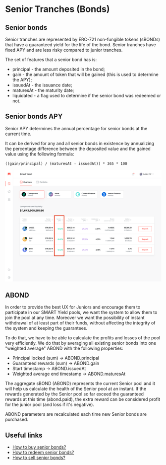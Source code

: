 # Senior Tranches \(Bonds\)

## Senior bonds

Senior tranches are represented by ERC-721 non-fungible tokens \(sBONDs\) that have a guaranteed yield for the life of the bond. Senior tranches have fixed APY and are less risky compared to junior tranches. 

The set of features that a senior bond has is:

* principal - the amount deposited in the bond;
* gain - the amount of token that will be gained \(this is used to determine the APY\);
* issuedAt - the issuance date;
* maturesAt - the maturity date; 
* liquidated - a flag used to determine if the senior bond was redeemed or not.

## Senior bonds APY

Senior APY determines the annual percentage for senior bonds at the current time. 

It can be derived for any and all senior bonds in existence by annualizing the percentage difference between the deposited value and the gained value using the following formula:

```text
((gain/principal) / (maturesAt - issuedAt)) * 365 * 100
```

![](../.gitbook/assets/apy_sen.png)

## ABOND

In order to provide the best UX for Juniors and encourage them to participate in our SMART Yield pools, we want the system to allow them to join the pool at any time. Moreover we want the possibility of instant withdrawal of at least part of their funds, without affecting the integrity of the system and keeping the guarantees.

To do that, we have to be able to calculate the profits and losses of the pool very efficiently. We do that by averaging all existing senior bonds into one "weighted average" ABOND with the following properties:

* Principal locked \(sum\) -&gt; ABOND.principal
* Guaranteed rewards \(sum\) -&gt; ABOND.gain
* Start timestamp -&gt; ABOND.issuedAt
* Weighted average end timestamp -&gt; ABOND.maturesAt

The aggregate sBOND \(ABOND\) represents the current Senior pool and it will help us calculate the health of the Senior pool at an instant. If the rewards generated by the Senior pool so far exceed the guaranteed rewards at this time \(abond.paid\), the extra reward can be considered profit for the junior pool \(and loss if it's negative\).

 ABOND parameters are recalculated each time new Senior bonds are purchased.

## Useful links

* [How to buy senior bonds?](../how-to-guides/smart-yield/how-to-buy-senior-bonds.md)
* [How to redeem senior bonds?](../how-to-guides/smart-yield/how-to-redeem-senior-bonds.md)
* [How to sell senior bonds?](../how-to-guides/smart-yield/how-to-sell-senior-bonds.md)

